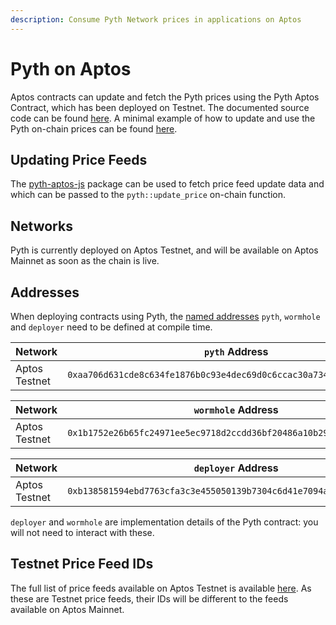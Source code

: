 ```yaml
---
description: Consume Pyth Network prices in applications on Aptos
---
```


# Pyth on Aptos

Aptos contracts can update and fetch the Pyth prices using the Pyth Aptos Contract, which has been deployed on Testnet. The documented source code can be found [here](https://github.com/pyth-network/pyth-crosschain/blob/main/aptos/contracts/sources/pyth.move). A minimal example of how to update and use the Pyth on-chain prices can be found [here](https://github.com/pyth-network/pyth-crosschain/blob/main/aptos/example).

## Updating Price Feeds

The [pyth-aptos-js](https://github.com/pyth-network/pyth-js/tree/main/pyth-aptos-js) package can be used to fetch price feed update data and which can be passed to the `pyth::update_price` on-chain function.

## Networks 

Pyth is currently deployed on Aptos Testnet, and will be available on Aptos Mainnet as soon as the chain is live.

## Addresses

When deploying contracts using Pyth, the [named addresses](https://diem.github.io/move/address.html#named-addresses) `pyth`, `wormhole` and `deployer` need to be defined at compile time.

| Network       | `pyth` Address                                                         |
| ------------- | -----------------------------------------------------------------------|
| Aptos Testnet | `0xaa706d631cde8c634fe1876b0c93e4dec69d0c6ccac30a734e9e257042e81541`   |

| Network       | `wormhole` Address                                                     |
| ------------- | -----------------------------------------------------------------------|
| Aptos Testnet | `0x1b1752e26b65fc24971ee5ec9718d2ccdd36bf20486a10b2973ea6dedc6cd197`   |

| Network       | `deployer` Address                                                     |
| ------------- | -----------------------------------------------------------------------|
| Aptos Testnet | `0xb138581594ebd7763cfa3c3e455050139b7304c6d41e7094a1c78da4e6761ed8`   |

`deployer` and `wormhole` are implementation details of the Pyth contract: you will not need to interact with these.

## Testnet Price Feed IDs

The full list of price feeds available on Aptos Testnet is available [here](https://pyth.network/developers/price-feed-ids/#pyth-cross-chain-testnet). As these are Testnet price feeds, their IDs will be different to the feeds available on Aptos Mainnet.
